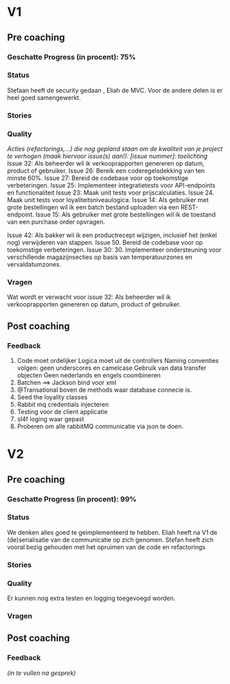 # V1

## Pre coaching

### Geschatte Progress (in procent): 75%

### Status

Stefaan heeft de security gedaan , Eliah de MVC.
Voor de andere delen is er heel goed samengewerkt.


### Stories



### Quality

_Acties (refactorings,...) die nog gepland staan om de kwaliteit van je project te verhogen (maak hiervoor issue(s) aan!): [issue nummer]: toelichting_
Issue 32: Als beheerder wil ik verkooprapporten genereren op datum, product of gebruiker.
Issue 26:  Bereik een coderegelsdekking van ten minste 60%.
Issue 27:  Bereid de codebase voor op toekomstige verbeteringen.
Issue 25: Implementeer integratietests voor API-endpoints en functionaliteit
Issue 23: Maak unit tests voor prijscalculaties.
Issue 24. Maak unit tests voor loyaliteitsniveaulogica.
Issue 14: Als gebruiker met grote bestellingen wil ik een batch bestand uploaden via een REST-endpoint.
Issue 15: Als gebruiker met grote bestellingen wil ik de toestand van een purchase order opvragen.

Issue 42:  Als bakker wil ik een productrecept wijzigen, inclusief het (enkel nog) verwijderen  van stappen.
Issue 50. Bereid de codebase voor op toekomstige verbeteringen.
Issue 30: 30. Implementeer ondersteuning voor verschillende magazijnsecties op basis van temperatuurzones en vervaldatumzones.
### Vragen

Wat wordt er verwacht voor issue 32: Als beheerder wil ik verkooprapporten genereren op datum, product of gebruiker.


## Post coaching

### Feedback

1)  Code moet ordelijker
    Logica moet uit de controllers
    Naming conventies volgen: geen underscores en camelcase
    Gebruik van data transfer objecten
    Geen nederlands en engels coombineren
2)  Batchen ==> Jackson bind voor xml
3)  @Transational boven de methods waar database connecie is.
4)  Seed the loyality classes
5)  Rabbit mq credentials injecteren
6)  Testing voor de client applicatie
7)  sl4f loging waar gepast
8)  Proberen om alle rabbitMQ communicatie via json te doen.




# V2

## Pre coaching

### Geschatte Progress (in procent): 99%

### Status

We denken alles goed te geimplementeerd te hebben.
Eliah heeft na V1 de (de)serialisatie van de communicatie op zich genomen.
Stefan heeft zich vooral bezig gehouden met het opruimen van de code en refactorings

### Stories


### Quality

Er kunnen nog extra testen en logging toegevoegd worden.

### Vragen


## Post coaching

### Feedback

_(in te vullen na gesprek)_